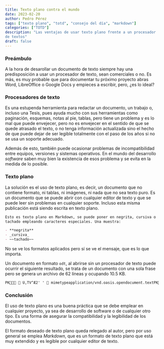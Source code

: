 ```yaml
---
title: Texto plano contra el mundo
date: 2023-02-20
author: Pedro Pérez
tags: ["texto plano", "totd", "consejo del día", "markdown"]
categories: ["TOTD"]
description: "Las ventajas de usar texto plano frente a un procesador
de textos"
draft: false
---
```


### Preámbulo

A la hora de desarollar un documento de texto siempre hay una
predisposición a usar un procesador de texto, sean comerciales o no.
Es más, es muy probable que para documentar tu próximo proyecto abras
Word, LibreOffice o Google Docs y empieces a escribir, pero, ¿es lo
ideal?

### Procesadores de texto

Es una estupenda herramienta para redactar un documento, un trabajo o,
incluso una Tesis, pues ayuda mucho con sus herramientas como
paginación, esquemas, notas al pie, tablas, pero tiene un problema y es
lo mal que puede envejecer, pero no es envejecer en el sentido de que
se quede atrasado el texto, o no tenga información actualizada sino el
hecho de que puede dejar de ser legible totalmente con el paso de los
años si no se usa un soporte adecuado.

Además de esto, también puede ocasionar problemas de incompatibilidad
entre equipos, versiones y sistemas operativos. En el mundo del
desarrollo _software_ saben muy bien la existencia de esos problema y
se evita en la medida de lo posible.

### Texto plano

La solución es el uso de texto plano, es decir, un documento que no
contiene formato, ni tablas, ni imágenes, ni nada que no sea texto
puro. Es un documento que se puede abrir con cualquier editor de texto
y que se puede leer sin problemas en cualquier soporte. Incluso esta
misma publicación está siendo escrita en texto plano.

```markdown
Esto es texto plano en Markdown, se puede poner en negrita, cursiva o
tachado empleando caracteres especiales. Una muestra:

- **negrita**
- _cursiva_
- ~~tachado~~
```

No se ve los formatos aplicados pero sí se ve el mensaje, que es lo
que importa.

Un documento en formato `odt`, al abrirse sin un procesador de texto
puede ocurrir el siguiente resultado, se trata de un documento con
una sola frase pero se genera un archivo de 62 líneas y ocupando
10.5 KB.

```markdown
PK  Ü‚TV^Æ2' '  mimetypeapplication/vnd.oasis.opendocument.textPK  Ü‚TV  Configurations2/progressbar/PK  Ü‚TV  Configurations2/menubar/PK  Ü‚TV  Configurations2/popupmenu/PK  Ü‚TV  Configurations2/statusbar/PK  Ü‚TV  Configurations2/toolbar/PK  Ü‚TV  Configurations2/images/Bitmaps/PK  Ü‚TV  Configurations2/
```

### Conclusión

El uso de texto plano es una buena práctica que se debe emplear en
cualquier proyecto, ya sea de desarrollo de software o de cualquier
otro tipo. Es una forma de asegurar la compatibilidad y la
legibilidad de los documentos.

El formato deseado de texto plano queda relegado al autor, pero por uso
general se emplea _Markdown_, que es un formato de texto plano que está
muy extendido y es legible por cualquier editor de texto.
